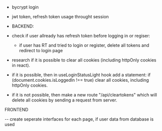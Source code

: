 - bycrypt login
- jwt token, refresh token usage throught session


- BACKEND:
- check if user allready has refresh token before logging in or regiser:
  - if user has RT and tried to login or register, delete all tokens and redirect to login page

- research if it is possible to clear all cookies (including httpOnly cookies in react).
- if it is possible, then in useLoginStatusLight hook add a statement:
if (document.cookies.isLoggedIn !== true) clear all cookies, including httpOnly cookies.
- if it is not possible, then make a new route "/api/cleartokens" which will delete all cookies by sending a request from server.

 FRONTEND

 -- create seperate interfaces for each page, if user data from database is used